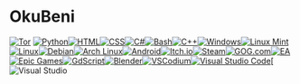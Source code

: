 # OkuBeni
[![Tor](https://img.shields.io/badge/Tor-7D4698?logo=Tor-Browser&logoColor=white)](#)
[![Python](https://img.shields.io/badge/Python-3776AB?logo=python&logoColor=fff)](#)[![HTML](https://img.shields.io/badge/HTML-%23E34F26.svg?logo=html5&logoColor=white)](#)[![CSS](https://img.shields.io/badge/CSS-1572B6?logo=css3&logoColor=fff)](#)[![C#](https://custom-icon-badges.demolab.com/badge/C%23-%23239120.svg?logo=cshrp&logoColor=white)](#)[![Bash](https://img.shields.io/badge/Bash-4EAA25?logo=gnubash&logoColor=fff)](#)[![C++](https://img.shields.io/badge/C++-%2300599C.svg?logo=c%2B%2B&logoColor=white)](#)[![Windows](https://custom-icon-badges.demolab.com/badge/Windows-0078D6?logo=windows11&logoColor=white)](#)[![Linux Mint](https://img.shields.io/badge/Linux%20Mint-87CF3E?logo=linuxmint&logoColor=fff)](#)[![Linux](https://img.shields.io/badge/Linux-FCC624?logo=linux&logoColor=black)](#)[![Debian](https://img.shields.io/badge/Debian-A81D33?logo=debian&logoColor=fff)](#)[![Arch Linux](https://img.shields.io/badge/Arch%20Linux-1793D1?logo=arch-linux&logoColor=fff)](#)[![Android](https://img.shields.io/badge/Android-3DDC84?logo=android&logoColor=white)](#)[![Itch.io](https://img.shields.io/badge/itch.io-%23FF0B34.svg?logo=Itch.io&logoColor=white)](#)[![Steam](https://img.shields.io/badge/Steam-%23000000.svg?logo=steam&logoColor=white)](#)[![GOG.com](https://img.shields.io/badge/GOG.com-86328A?logo=gogdotcom&logoColor=fff)](#)[![EA](https://img.shields.io/badge/EA-%23000000.svg?logo=ea&logoColor=white)](#)[![Epic Games](https://img.shields.io/badge/Epic%20Games-%23313131.svg?logo=epicgames&logoColor=white)](#)[![GdScript](https://img.shields.io/badge/GDScript-8D3F5C?style=flat&logo=godot-engine&logoColor=white)](#)[![Blender](https://img.shields.io/badge/Blender-%23F5792A.svg?logo=blender&logoColor=white)](#)[![VSCodium](https://img.shields.io/badge/VSCodium-2F80ED?logo=vscodium&logoColor=fff)](#)[![Visual Studio Code](https://custom-icon-badges.demolab.com/badge/Visual%20Studio%20Code-0078d7.svg?logo=vsc&logoColor=white)](#)[![Visual Studio](https://custom-icon-badges.demolab.com/badge/Visual%20Studio-5C2D91.svg?&logo=visual-studio&logoColor=white)

